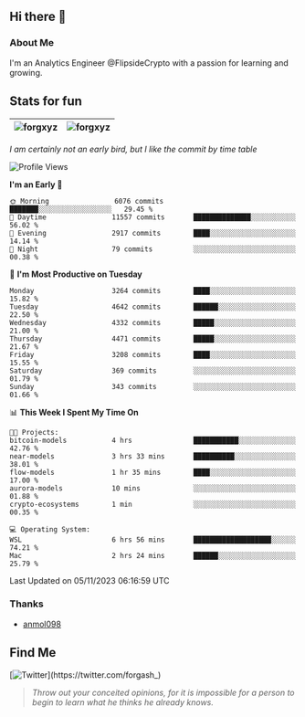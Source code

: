 ## Hi there 👋

### About Me

I'm an Analytics Engineer @FlipsideCrypto with a passion for learning and growing.
  
## Stats for fun

| <img align="center" src="https://github-readme-streak-stats.herokuapp.com/?user=forgxyz&theme=tokyonight" alt="forgxyz" /> | <img align="center" src="https://github-readme-stats.vercel.app/api?username=forgxyz&theme=tokyonight&show_icons=true" alt="forgxyz" /> |
| ------------- |------------- |

*I am certainly not an early bird, but I like the commit by time table*  

<!--START_SECTION:waka-->
![Profile Views](http://img.shields.io/badge/Profile%20Views-0-blue)

**I'm an Early 🐤** 

```text
🌞 Morning                6076 commits        ███████░░░░░░░░░░░░░░░░░░   29.45 % 
🌆 Daytime                11557 commits       ██████████████░░░░░░░░░░░   56.02 % 
🌃 Evening                2917 commits        ████░░░░░░░░░░░░░░░░░░░░░   14.14 % 
🌙 Night                  79 commits          ░░░░░░░░░░░░░░░░░░░░░░░░░   00.38 % 
```
📅 **I'm Most Productive on Tuesday** 

```text
Monday                   3264 commits        ████░░░░░░░░░░░░░░░░░░░░░   15.82 % 
Tuesday                  4642 commits        ██████░░░░░░░░░░░░░░░░░░░   22.50 % 
Wednesday                4332 commits        █████░░░░░░░░░░░░░░░░░░░░   21.00 % 
Thursday                 4471 commits        █████░░░░░░░░░░░░░░░░░░░░   21.67 % 
Friday                   3208 commits        ████░░░░░░░░░░░░░░░░░░░░░   15.55 % 
Saturday                 369 commits         ░░░░░░░░░░░░░░░░░░░░░░░░░   01.79 % 
Sunday                   343 commits         ░░░░░░░░░░░░░░░░░░░░░░░░░   01.66 % 
```


📊 **This Week I Spent My Time On** 

```text
🐱‍💻 Projects: 
bitcoin-models           4 hrs               ███████████░░░░░░░░░░░░░░   42.76 % 
near-models              3 hrs 33 mins       ██████████░░░░░░░░░░░░░░░   38.01 % 
flow-models              1 hr 35 mins        ████░░░░░░░░░░░░░░░░░░░░░   17.00 % 
aurora-models            10 mins             ░░░░░░░░░░░░░░░░░░░░░░░░░   01.88 % 
crypto-ecosystems        1 min               ░░░░░░░░░░░░░░░░░░░░░░░░░   00.35 % 

💻 Operating System: 
WSL                      6 hrs 56 mins       ███████████████████░░░░░░   74.21 % 
Mac                      2 hrs 24 mins       ██████░░░░░░░░░░░░░░░░░░░   25.79 % 
```


 Last Updated on 05/11/2023 06:16:59 UTC
<!--END_SECTION:waka-->

### Thanks
 - [anmol098](https://github.com/anmol098/waka-readme-stats/)
  
## Find Me
[![Twitter](https://img.shields.io/twitter/url/https/twitter.com/forgash_.svg?style=social&label=Follow%20%40forgash_)](https://twitter.com/forgash_)


> *Throw out your conceited opinions, for it is impossible for a person to begin to learn what he thinks he already knows.* 
